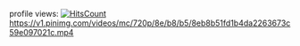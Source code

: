   profile views: [![HitsCount](https://hits.dwyl.com/inhospitable/inhospitable.svg?style=flat-square)](http://hits.dwyl.com/inhospitable/inhospitable)
https://v1.pinimg.com/videos/mc/720p/8e/b8/b5/8eb8b51fd1b4da2263673c59e097021c.mp4
